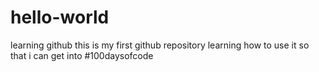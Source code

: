 # hello-world
learning github
this is my first github repository learning how to use it so that i can get into #100daysofcode
